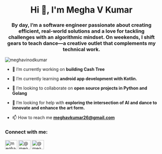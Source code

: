 <h1 align="center">Hi 👋, I'm Megha V Kumar</h1>
<h3 align="center">By day, I’m a software engineer passionate about creating efficient, real-world solutions and a love for tackling challenges with an algorithmic mindset. On weekends, I shift gears to teach dance—a creative outlet that complements my technical work.</h3>

<p align="left"> <img src="https://komarev.com/ghpvc/?username=meghavinodkumar&label=Profile%20views&color=0e75b6&style=flat" alt="meghavinodkumar" /> </p>

- 🔭 I’m currently working on **building Cash Tree**

- 🌱 I’m currently learning **android app development with Kotlin.**

- 👯 I’m looking to collaborate on **open source projects in Python and Golang**

- 🤝 I’m looking for help with **exploring the intersection of AI and dance to innovate and enhance the art form.**

- 📫 How to reach me **meghavkumar26@gmail.com**

<h3 align="left">Connect with me:</h3>
<p align="left">
<a href="https://linkedin.com/in/megha-v-kumar-98b340217" target="blank"><img align="center" src="https://raw.githubusercontent.com/rahuldkjain/github-profile-readme-generator/master/src/images/icons/Social/linked-in-alt.svg" alt="megha-v-kumar-98b340217" height="30" width="40" /></a>
<a href="https://www.youtube.com/channel/UCwFNYcdPuVkIRk4WC6m5QZQ" target="blank"><img align="center" src="https://raw.githubusercontent.com/rahuldkjain/github-profile-readme-generator/master/src/images/icons/Social/youtube.svg" alt="@meghavinod4412" height="30" width="40" /></a>
  <a href="https://www.instagram.com/meghavkumar" target="blank">
  <img align="center" src="https://raw.githubusercontent.com/rahuldkjain/github-profile-readme-generator/master/src/images/icons/Social/instagram.svg" alt="@meghavkumar" height="30" width="40" />
</a>

</p>
